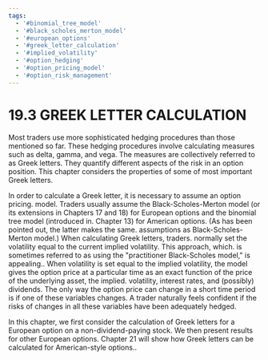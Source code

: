 ```yaml
---
tags:
  - '#binomial_tree_model'
  - '#black_scholes_merton_model'
  - '#european_options'
  - '#greek_letter_calculation'
  - '#implied_volatility'
  - '#option_hedging'
  - '#option_pricing_model'
  - '#option_risk_management'
---
```

# 19.3 GREEK LETTER CALCULATION  

Most traders use more sophisticated hedging procedures than those mentioned so far. These hedging procedures involve calculating measures such as delta, gamma, and vega. The measures are collectively referred to as Greek letters. They quantify different aspects of the risk in an option position. This chapter considers the properties of some of most important Greek letters.  

In order to calculate a Greek letter, it is necessary to assume an option pricing. model. Traders usually assume the Black-Scholes-Merton model (or its extensions in Chapters 17 and 18) for European options and the binomial tree model (introduced in. Chapter 13) for American options. (As has been pointed out, the latter makes the same. assumptions as Black-Scholes-Merton model.) When calculating Greek letters, traders. normally set the volatility equal to the current implied volatility. This approach, which. is sometimes referred to as using the "practitioner Black-Scholes model," is appealing.. When volatility is set equal to the implied volatility, the model gives the option price at a particular time as an exact function of the price of the underlying asset, the implied. volatility, interest rates, and (possibly) dividends. The only way the option price can change in a short time period is if one of these variables changes. A trader naturally feels confident if the risks of changes in all these variables have been adequately hedged.  

In this chapter, we first consider the calculation of Greek letters for a European option on a non-dividend-paying stock. We then present results for other European options. Chapter 21 will show how Greek letters can be calculated for American-style options..  
